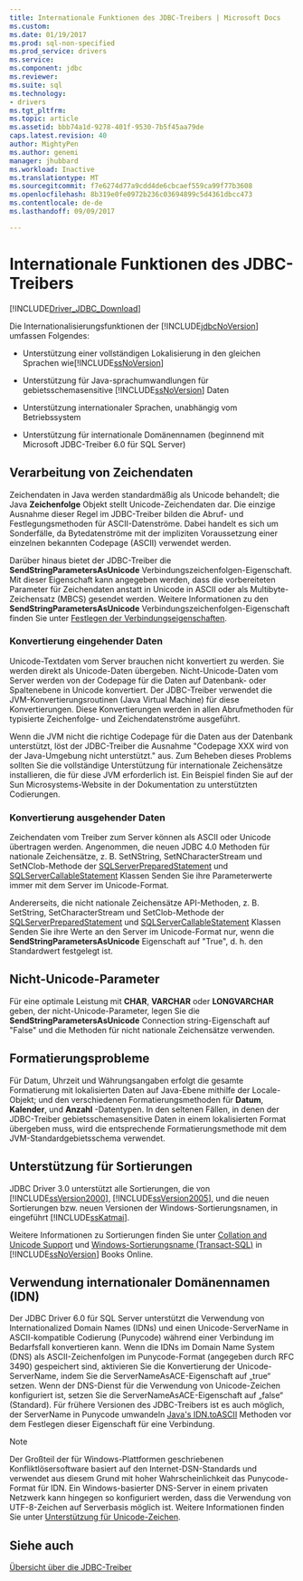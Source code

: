 ```yaml
---
title: Internationale Funktionen des JDBC-Treibers | Microsoft Docs
ms.custom: 
ms.date: 01/19/2017
ms.prod: sql-non-specified
ms.prod_service: drivers
ms.service: 
ms.component: jdbc
ms.reviewer: 
ms.suite: sql
ms.technology:
- drivers
ms.tgt_pltfrm: 
ms.topic: article
ms.assetid: bbb74a1d-9278-401f-9530-7b5f45aa79de
caps.latest.revision: 40
author: MightyPen
ms.author: genemi
manager: jhubbard
ms.workload: Inactive
ms.translationtype: MT
ms.sourcegitcommit: f7e6274d77a9cdd4de6cbcaef559ca99f77b3608
ms.openlocfilehash: 8b319e0fe0972b236c03694899c5d4361dbcc473
ms.contentlocale: de-de
ms.lasthandoff: 09/09/2017

---
```

# <a name="international-features-of-the-jdbc-driver"></a>Internationale Funktionen des JDBC-Treibers
[!INCLUDE[Driver_JDBC_Download](../../includes/driver_jdbc_download.md)]

  Die Internationalisierungsfunktionen der [!INCLUDE[jdbcNoVersion](../../includes/jdbcnoversion_md.md)] umfassen Folgendes:  
  
-   Unterstützung einer vollständigen Lokalisierung in den gleichen Sprachen wie[!INCLUDE[ssNoVersion](../../includes/ssnoversion_md.md)]  
  
-   Unterstützung für Java-sprachumwandlungen für gebietsschemasensitive [!INCLUDE[ssNoVersion](../../includes/ssnoversion_md.md)] Daten  
  
-   Unterstützung internationaler Sprachen, unabhängig vom Betriebssystem  
  
-   Unterstützung für internationale Domänennamen (beginnend mit Microsoft JDBC-Treiber 6.0 für SQL Server)  
  
## <a name="handling-of-character-data"></a>Verarbeitung von Zeichendaten  
 Zeichendaten in Java werden standardmäßig als Unicode behandelt; die Java **Zeichenfolge** Objekt stellt Unicode-Zeichendaten dar. Die einzige Ausnahme dieser Regel im JDBC-Treiber bilden die Abruf- und Festlegungsmethoden für ASCII-Datenströme. Dabei handelt es sich um Sonderfälle, da Bytedatenströme mit der impliziten Voraussetzung einer einzelnen bekannten Codepage (ASCII) verwendet werden.  
  
 Darüber hinaus bietet der JDBC-Treiber die **SendStringParametersAsUnicode** Verbindungszeichenfolgen-Eigenschaft. Mit dieser Eigenschaft kann angegeben werden, dass die vorbereiteten Parameter für Zeichendaten anstatt in Unicode in ASCII oder als Multibyte-Zeichensatz (MBCS) gesendet werden. Weitere Informationen zu den **SendStringParametersAsUnicode** Verbindungszeichenfolgen-Eigenschaft finden Sie unter [Festlegen der Verbindungseigenschaften](../../connect/jdbc/setting-the-connection-properties.md).  
  
### <a name="driver-incoming-conversions"></a>Konvertierung eingehender Daten  
 Unicode-Textdaten vom Server brauchen nicht konvertiert zu werden. Sie werden direkt als Unicode-Daten übergeben. Nicht-Unicode-Daten vom Server werden von der Codepage für die Daten auf Datenbank- oder Spaltenebene in Unicode konvertiert. Der JDBC-Treiber verwendet die JVM-Konvertierungsroutinen (Java Virtual Machine) für diese Konvertierungen. Diese Konvertierungen werden in allen Abrufmethoden für typisierte Zeichenfolge- und Zeichendatenströme ausgeführt.  
  
 Wenn die JVM nicht die richtige Codepage für die Daten aus der Datenbank unterstützt, löst der JDBC-Treiber die Ausnahme "Codepage XXX wird von der Java-Umgebung nicht unterstützt." aus. Zum Beheben dieses Problems sollten Sie die vollständige Unterstützung für internationale Zeichensätze installieren, die für diese JVM erforderlich ist. Ein Beispiel finden Sie auf der Sun Microsystems-Website in der Dokumentation zu unterstützten Codierungen.  
  
### <a name="driver-outgoing-conversions"></a>Konvertierung ausgehender Daten  
 Zeichendaten vom Treiber zum Server können als ASCII oder Unicode übertragen werden. Angenommen, die neuen JDBC 4.0 Methoden für nationale Zeichensätze, z. B. SetNString, SetNCharacterStream und SetNClob-Methode der [SQLServerPreparedStatement](../../connect/jdbc/reference/sqlserverpreparedstatement-class.md) und [SQLServerCallableStatement](../../connect/jdbc/reference/sqlservercallablestatement-class.md) Klassen Senden Sie ihre Parameterwerte immer mit dem Server im Unicode-Format.  
  
 Andererseits, die nicht nationale Zeichensätze API-Methoden, z. B. SetString, SetCharacterStream und SetClob-Methode der [SQLServerPreparedStatement](../../connect/jdbc/reference/sqlserverpreparedstatement-class.md) und [SQLServerCallableStatement](../../connect/jdbc/reference/sqlservercallablestatement-class.md) Klassen Senden Sie ihre Werte an den Server im Unicode-Format nur, wenn die **SendStringParametersAsUnicode** Eigenschaft auf "True", d. h. den Standardwert festgelegt ist.  
  
## <a name="non-unicode-parameters"></a>Nicht-Unicode-Parameter  
 Für eine optimale Leistung mit **CHAR**, **VARCHAR** oder **LONGVARCHAR** geben, der nicht-Unicode-Parameter, legen Sie die **SendStringParametersAsUnicode** Connection string-Eigenschaft auf "False" und die Methoden für nicht nationale Zeichensätze verwenden.  
  
## <a name="formatting-issues"></a>Formatierungsprobleme  
 Für Datum, Uhrzeit und Währungsangaben erfolgt die gesamte Formatierung mit lokalisierten Daten auf Java-Ebene mithilfe der Locale-Objekt; und den verschiedenen Formatierungsmethoden für **Datum**, **Kalender**, und **Anzahl** -Datentypen. In den seltenen Fällen, in denen der JDBC-Treiber gebietsschemasensitive Daten in einem lokalisierten Format übergeben muss, wird die entsprechende Formatierungsmethode mit dem JVM-Standardgebietsschema verwendet.  
  
## <a name="collation-support"></a>Unterstützung für Sortierungen  
 JDBC Driver 3.0 unterstützt alle Sortierungen, die von [!INCLUDE[ssVersion2000](../../includes/ssversion2000_md.md)], [!INCLUDE[ssVersion2005](../../includes/ssversion2005_md.md)], und die neuen Sortierungen bzw. neuen Versionen der Windows-Sortierungsnamen, in eingeführt [!INCLUDE[ssKatmai](../../includes/sskatmai_md.md)].  
  
 Weitere Informationen zu Sortierungen finden Sie unter [Collation and Unicode Support](http://go.microsoft.com/fwlink/?LinkId=131366) und [Windows-Sortierungsname (Transact-SQL)](http://go.microsoft.com/fwlink/?LinkId=131367) in [!INCLUDE[ssNoVersion](../../includes/ssnoversion_md.md)] Books Online.  
  
## <a name="using-international-domain-names-idn"></a>Verwendung internationaler Domänennamen (IDN)  
 Der JDBC Driver 6.0 für SQL Server unterstützt die Verwendung von Internationalized Domain Names (IDNs) und einen Unicode-ServerName in ASCII-kompatible Codierung (Punycode) während einer Verbindung im Bedarfsfall konvertieren kann.  Wenn die IDNs im Domain Name System (DNS) als ASCII-Zeichenfolgen im Punycode-Format (angegeben durch RFC 3490) gespeichert sind, aktivieren Sie die Konvertierung der Unicode-ServerName, indem Sie die ServerNameAsACE-Eigenschaft auf „true“ setzen.  Wenn der DNS-Dienst für die Verwendung von Unicode-Zeichen konfiguriert ist, setzen Sie die ServerNameAsACE-Eigenschaft auf „false“ (Standard).  Für frühere Versionen des JDBC-Treibers ist es auch möglich, der ServerName in Punycode umwandeln [Java's IDN.toASCII](http://docs.oracle.com/javase/8/docs/api/java/net/IDN.html) Methoden vor dem Festlegen dieser Eigenschaft für eine Verbindung.  
  
> [!NOTE]  
>  Der Großteil der für Windows-Plattformen geschriebenen Konfliktlösersoftware basiert auf den Internet-DSN-Standards und verwendet aus diesem Grund mit hoher Wahrscheinlichkeit das Punycode-Format für IDN. Ein Windows-basierter DNS-Server in einem privaten Netzwerk kann hingegen so konfiguriert werden, dass die Verwendung von UTF-8-Zeichen auf Serverbasis möglich ist.  Weitere Informationen finden Sie unter [Unterstützung für Unicode-Zeichen](https://technet.microsoft.com/library/cc738403(v=ws.10).aspx).  
  
## <a name="see-also"></a>Siehe auch  
 [Übersicht über die JDBC-Treiber](../../connect/jdbc/overview-of-the-jdbc-driver.md)  
  
  

